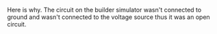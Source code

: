 Here is why.
The circuit on the builder simulator wasn't connected to ground and wasn't connected to the voltage source thus it was an open circuit.
